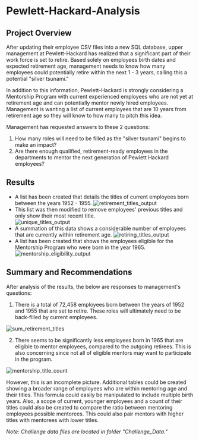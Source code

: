 # Pewlett-Hackard-Analysis
## Project Overview
After updating their employee CSV files into a new SQL database, upper management at Pewlett-Hackard has realized that a significant part of their work force is set to retire.  Based solely on employees birth dates and expected retirement age, management needs to know how many employees could potentially retire within the next 1 - 3 years, calling this a potential "silver tsunami."  

In addition to this information, Pewlett-Hackard is strongly considering a Mentorship Program with current experienced employees who are not yet at retirement age and can potentially mentor newly hired employees.  Management is wanting a list of current employees that are 10 years from retirement age so they will know to how many to pitch this idea.

Management has requested answers to these 2 questions:
1. How many roles will need to be filled as the "silver tsunami" begins to make an impact?
2. Are there enough qualified, retirement-ready employees in the departments to mentor the next generation of Pewlett Hackard employees?

## Results

- A list has been created that details the titles of current employees born between the years 1952 - 1955.
![retirement_titles_output](https://user-images.githubusercontent.com/106561880/180626199-7bed7f14-fb19-4667-b29e-130332cb2b1b.png)
- This list was then modified to remove employees' previous titles and only show their most recent title.  
![unique_titles_output](https://user-images.githubusercontent.com/106561880/180626207-048805c9-bf39-4c68-ba4f-c9ac8ecb16f7.png)
- A summation of this data shows a considerable number of employees that are currently within retirement age.
![retiring_titles_output](https://user-images.githubusercontent.com/106561880/180626219-1ed1aa48-1c96-42ee-9e35-a878dd347df5.png)
- A list has been created that shows the employees eligible for the Mentorship Program who were born in the year 1965.
![mentorship_eligibility_output](https://user-images.githubusercontent.com/106561880/180626223-d74b852e-0641-4030-9022-60b50a27652f.png)


## Summary and Recommendations
After analysis of the results, the below are responses to management's questions:
1. There is a total of 72,458 employees born between the years of 1952 and 1955 that are set to retire.  These roles will ultimately need to be back-filled by current employees.

![sum_retirement_titles](https://user-images.githubusercontent.com/106561880/180626229-768245a3-ff0f-4392-b039-a0de75aeb5b9.png)

2. There seems to be significantly less employees born in 1965 that are eligible to mentor employees, compared to the outgoing retirees.  This is also concerning since not all of eligible mentors may want to participate in the program.

![mentorship_title_count](https://user-images.githubusercontent.com/106561880/180626232-170a8419-97aa-4a33-95c5-dc13355c735b.png)

However, this is an incomplete picture.  Additional tables could be created showing a broader range of employees who are within mentoring age and their titles.  This formula could easily be manipulated to include multiple birth years.  Also, a scope of current, younger employees and a count of their titles could also be created to compare the ratio between mentoring employees possible mentorees.  This could also pair mentors with higher titles with mentorees with lower titles.  

*Note: Challenge data files are located in folder "Challenge_Data."*

